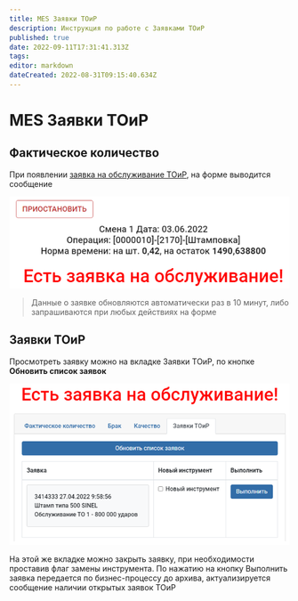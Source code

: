 ```yaml
---
title: MES Заявки ТОиР
description: Инструкция по работе с Заявками ТОиР
published: true
date: 2022-09-11T17:31:41.313Z
tags: 
editor: markdown
dateCreated: 2022-08-31T09:15:40.634Z
---
```


# MES Заявки ТОиР

## Фактическое количество

При появлении [заявка на обслуживание ТОиР](../../../eam/rabota-s-zayavkami-toir/zayavki-toir.md), на форме выводится сообщение

![](<../../../assets/image (1039).png>)

>Данные о заявке обновляются автоматически раз в 10 минут, либо запрашиваются при любых действиях на форме


## Заявки ТОиР

Просмотреть заявку можно на вкладке Заявки ТОиР, по кнопке **Обновить список заявок**

![](<../../../assets/image (1010).png>)

На этой же вкладке можно закрыть заявку, при необходимости проставив флаг замены инструмента. По нажатию на кнопку Выполнить заявка передается по бизнес-процессу до архива, актуализируется сообщение наличии открытых заявок ТОиР
